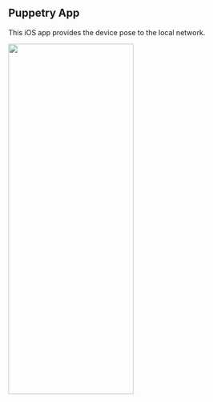 ## Puppetry App

This iOS app provides the device pose to the local network.


<img src="https://github.com/user-attachments/assets/c1277054-8e70-424e-935b-6576737d1a34" width=250 height=700>
